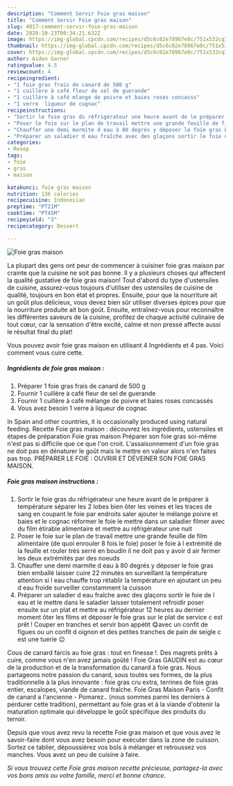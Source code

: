 ```yaml
---
description: "Comment Servir Foie gras maison"
title: "Comment Servir Foie gras maison"
slug: 4017-comment-servir-foie-gras-maison
date: 2020-10-23T00:34:21.632Z
image: https://img-global.cpcdn.com/recipes/d5c6c02e78967e0c/751x532cq70/foie-gras-maison-photo-principale-de-la-recette.jpg
thumbnail: https://img-global.cpcdn.com/recipes/d5c6c02e78967e0c/751x532cq70/foie-gras-maison-photo-principale-de-la-recette.jpg
cover: https://img-global.cpcdn.com/recipes/d5c6c02e78967e0c/751x532cq70/foie-gras-maison-photo-principale-de-la-recette.jpg
author: Aiden Garner
ratingvalue: 4.5
reviewcount: 4
recipeingredient:
- "1 foie gras frais de canard de 500 g"
- "1 cuillère à café fleur de sel de guerande"
- "1 cuillère à café mlange de poivre et baies roses concasss"
- "1 verre  liqueur de cognac"
recipeinstructions:
- "Sortir le foie gras du réfrigérateur une heure avant de le préparer à température séparer les 2 lobes bien ôter les veines et les traces de sang en coupant le foie par endroits saler ajouter le mélange poivre et baies et le cognac réformer le foie le mettre dans un saladier filmer avec du film étirable alimentaire et mettre au réfrigérateur une nuit"
- "Poser le foie sur le plan de travail mettre une grande feuille de film alimentaire (de quoi enrouler 8 fois le foie) poser le foie à l extrémité de la feuille et rouler très serré en boudin il ne doit pas y avoir d air fermer les deux extrémités par des noeuds"
- "Chauffer une demi marmite d eau à 80 degrés y déposer le foie gras bien emballé laisser cuire 22 minutes en surveillant la température attention si l eau chauffe trop rétablir la température en ajoutant un peu d eau froide surveiller constamment la cuisson"
- "Préparer un saladier d eau fraîche avec des glaçons sortir le foie de l eau et le mettre dans le saladier laisser totalement refroidir poser ensuite sur un plat et mettre au réfrigérateur 12 heures au dernier moment ôter les films et déposer le foie gras sur le plat de service c est prêt ! Couper en tranches et servir bon appétit 😋avec un confit de figues ou un confit d oignon et des petites tranches de pain de seigle c est une tuerie 😉"
categories:
- Resep
tags:
- foie
- gras
- maison

katakunci: foie gras maison 
nutrition: 136 calories
recipecuisine: Indonesian
preptime: "PT21M"
cooktime: "PT45M"
recipeyield: "3"
recipecategory: Dessert

---
```



![Foie gras maison](https://img-global.cpcdn.com/recipes/d5c6c02e78967e0c/751x532cq70/foie-gras-maison-photo-principale-de-la-recette.jpg)

La plupart des gens ont peur de commencer à cuisiner foie gras maison par crainte que la cuisine ne soit pas bonne. Il y a plusieurs choses qui affectent la qualité gustative de foie gras maison! Tout d'abord du type d'ustensiles de cuisine, assurez-vous toujours d'utiliser des ustensiles de cuisine de qualité, toujours en bon état et propres. Ensuite, pour que la nourriture ait un goût plus délicieux, vous devez bien sûr utiliser diverses épices pour que la nourriture produite ait bon goût. Ensuite, entraînez-vous pour reconnaître les différentes saveurs de la cuisine, profitez de chaque activité culinaire de tout cœur, car la sensation d'être excité, calme et non pressé affecte aussi le résultat final du plat!

<!--inarticleads1-->

Vous pouvez avoir foie gras maison en utilisant 4 Ingrédients et 4 pas. Voici comment vous cuire cette.

##### Ingrédients de foie gras maison :

1. Préparer 1 foie gras frais de canard de 500 g
1. Fournir 1 cuillère à café fleur de sel de guerande
1. Fournir 1 cuillère à café mélange de poivre et baies roses concassés
1. Vous avez besoin 1 verre à liqueur de cognac


In Spain and other countries, it is occasionally produced using natural feeding. Recette Foie gras maison : découvrez les ingrédients, ustensiles et étapes de préparation Foie gras maison Préparer son foie gras soi-même n&#39;est pas si difficile que ce que l&#39;on croit. L&#39;assaisonnement d&#39;un foie gras ne doit pas en dénaturer le goût mais le mettre en valeur alors n&#39;en faites pas trop. PRÉPARER LE FOIE : OUVRIR ET DÉVEINER SON FOIE GRAS MAISON. 

<!--inarticleads2-->

##### Foie gras maison instructions :

1. Sortir le foie gras du réfrigérateur une heure avant de le préparer à température séparer les 2 lobes bien ôter les veines et les traces de sang en coupant le foie par endroits saler ajouter le mélange poivre et baies et le cognac réformer le foie le mettre dans un saladier filmer avec du film étirable alimentaire et mettre au réfrigérateur une nuit
1. Poser le foie sur le plan de travail mettre une grande feuille de film alimentaire (de quoi enrouler 8 fois le foie) poser le foie à l extrémité de la feuille et rouler très serré en boudin il ne doit pas y avoir d air fermer les deux extrémités par des noeuds
1. Chauffer une demi marmite d eau à 80 degrés y déposer le foie gras bien emballé laisser cuire 22 minutes en surveillant la température attention si l eau chauffe trop rétablir la température en ajoutant un peu d eau froide surveiller constamment la cuisson
1. Préparer un saladier d eau fraîche avec des glaçons sortir le foie de l eau et le mettre dans le saladier laisser totalement refroidir poser ensuite sur un plat et mettre au réfrigérateur 12 heures au dernier moment ôter les films et déposer le foie gras sur le plat de service c est prêt ! Couper en tranches et servir bon appétit 😋avec un confit de figues ou un confit d oignon et des petites tranches de pain de seigle c est une tuerie 😉


Cous de canard farcis au foie gras : tout en finesse !. Des magrets prêts à cuire, comme vous n&#39;en avez jamais goûté ! Foie Gras GAUDIN est au cœur de la production et de la transformation du canard à foie gras. Nous partageons notre passion du canard, sous toutes ses formes, de la plus traditionnelle à la plus innovante : foie gras cru extra, terrines de foie gras entier, escalopes, viande de canard fraîche. Foie Gras Maison Paris - Confit de canard a l&#39;ancienne - Pomarez.. (nous sommes parmi les derniers à perdurer cette tradition), permettant au foie gras et à la viande d&#39;obtenir la maturation optimale qui développe le goût spécifique des produits du terroir. 

<!--inarticleads1-->

<p>
Depuis que vous avez revu la recette Foie gras maison et que vous avez le savoir-faire dont vous avez besoin pour exécuter dans la zone de cuisson. Sortez ce tablier, dépoussiérez vos bols à mélanger et retroussez vos manches. Vous avez un peu de cuisine à faire.
</p>

<p>
<i>Si vous trouvez cette Foie gras maison recette précieuse, partagez-la avec vos bons amis ou votre famille, merci et bonne chance.</i>
</p>
